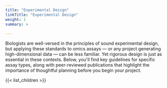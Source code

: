 ```yaml
---
title: "Experimental Design"
linkTitle: "Experimental Design"
weight: 1
summary: >
  
---
```


Biologists are well-versed in the principles of sound experimental design, but applying these standards to omics assays — or any project generating high-dimensional data — can be less familiar. Yet rigorous design is just as essential in these contexts. Below, you'll find key guidelines for specific assay types, along with peer-reviewed publications that highlight the importance of thoughtful planning before you begin your project.

{{< list_children >}}
